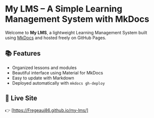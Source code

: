 # My LMS – A Simple Learning Management System with MkDocs

Welcome to **My LMS**, a lightweight Learning Management System built using [MkDocs](https://www.mkdocs.org/) and hosted freely on GitHub Pages.

## 📚 Features
- Organized lessons and modules
- Beautiful interface using Material for MkDocs
- Easy to update with Markdown
- Deployed automatically with `mkdocs gh-deploy`

## 🚀 Live Site
👉 [https://Fregeauj86.github.io/my-lms/]
